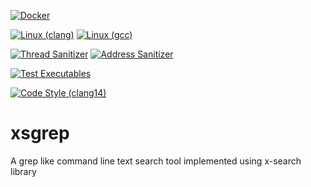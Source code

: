 [![Docker](https://github.com/lfreist/xsgrep/actions/workflows/docker-image.yml/badge.svg)](https://github.com/lfreist/xsgrep/actions/workflows/docker-image.yml)

[![Linux (clang)](https://github.com/lfreist/xsgrep/actions/workflows/build-linux-clang.yml/badge.svg)](https://github.com/lfreist/xsgrep/actions/workflows/build-linux-clang.yml)
[![Linux (gcc)](https://github.com/lfreist/xsgrep/actions/workflows/build-linux-gcc.yml/badge.svg)](https://github.com/lfreist/xsgrep/actions/workflows/build-linux-gcc.yml)

[![Thread Sanitizer](https://github.com/lfreist/xsgrep/actions/workflows/thread-sanitizer-test.yml/badge.svg)](https://github.com/lfreist/xsgrep/actions/workflows/thread-sanitizer-test.yml)
[![Address Sanitizer](https://github.com/lfreist/xsgrep/actions/workflows/address-sanitizer-test.yml/badge.svg)](https://github.com/lfreist/xsgrep/actions/workflows/address-sanitizer-test.yml)

[![Test Executables](https://github.com/lfreist/xsgrep/actions/workflows/exe-test.yml/badge.svg)](https://github.com/lfreist/xsgrep/actions/workflows/exe-test.yml)

[![Code Style (clang14)](https://github.com/lfreist/xsgrep/actions/workflows/clang-format.yml/badge.svg)](https://github.com/lfreist/xsgrep/actions/workflows/clang-format.yml)


# xsgrep
A grep like command line text search tool implemented using x-search library
